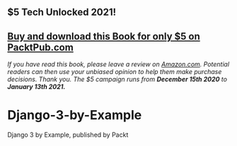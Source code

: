 ## $5 Tech Unlocked 2021!
[Buy and download this Book for only $5 on PacktPub.com](https://www.packtpub.com/product/django-3-by-example-third-edition/9781838981952)
-----
*If you have read this book, please leave a review on [Amazon.com](https://www.amazon.com/gp/product/1838981950).     Potential readers can then use your unbiased opinion to help them make purchase decisions. Thank you. The $5 campaign         runs from __December 15th 2020__ to __January 13th 2021.__*

# Django-3-by-Example
Django 3 by Example, published by Packt
